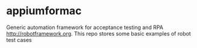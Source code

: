 # appiumformac
Generic automation framework for acceptance testing and RPA http://robotframework.org. This repo stores some basic examples of robot test cases
